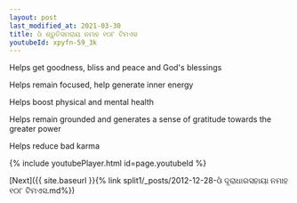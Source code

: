 ```yaml
---
layout: post
last_modified_at: 2021-03-30
title: ଓଁ ଶ୍ରୁତିସମରାୟ ନମାହ ୧୦୮ ଟିମଏସ
youtubeId: xpyfn-59_3k
---
```

 
 
Helps get goodness, bliss and peace and God's blessings
 
Helps remain focused, help generate inner energy 
 
Helps boost physical and mental health 
 
Helps remain grounded and generates a sense of gratitude towards the greater power 
 
Helps reduce bad karma
 
 
 
 


{% include youtubePlayer.html id=page.youtubeId %}
 
[Next]({{ site.baseurl }}{% link  split1/_posts/2012-12-28-ଓଁ ଦୂରାଧାରସହାୟା ନମାହ ୧୦୮ ଟିମଏସ.md%})
 
